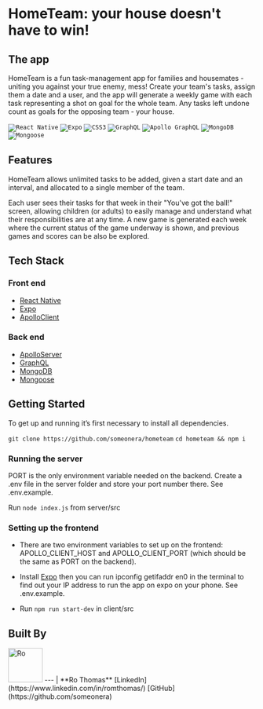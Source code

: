 # HomeTeam: your house doesn't have to win!

## The app 
HomeTeam is a fun task-management app for families and housemates - uniting you against your true enemy, mess!
Create your team's tasks, assign them a date and a user, and the app will generate a weekly game with each task representing a shot on goal for the whole team. Any tasks left undone count as goals for the opposing team - your house.

<code><img alt="React Native" src="https://img.shields.io/badge/-React%20Native-61dafb?logo=react&logoColor=white&style=for-the-badge"></code>
<code><img alt="Expo" src="https://img.shields.io/badge/-expo-000020?logo=expo&logoColor=white&style=for-the-badge"></code>
<code><img alt="CSS3" src="https://img.shields.io/badge/-CSS3-1572B6?logo=css3&logoColor=white&style=for-the-badge"></code>
<code><img alt="GraphQL" src="https://img.shields.io/badge/-GraphQL-e434aa?logo=graphql&logoColor=white&style=for-the-badge"></code>
<code><img alt="Apollo GraphQL" src="https://img.shields.io/badge/-Apollo%20GraphQL-311c87?logo=apollo-graphql&logoColor=white&style=for-the-badge"></code>
<code><img alt="MongoDB" src="https://img.shields.io/badge/-MongoDB-47a248?logo=mongoDB&logoColor=white&style=for-the-badge"></code>
<code><img alt="Mongoose" src="https://img.shields.io/badge/-Mongoose-300D4f?logo=mongoDB&logoColor=white&style=for-the-badge"></code>


## Features

HomeTeam allows unlimited tasks to be added, given a start date and an interval, and allocated to a single member of the team. 

Each user sees their tasks for that week in their "You've got the ball!" screen, allowing children (or adults) to easily manage and understand what their responsibilities are at any time. A new game is generated each week where the current status of the game underway is shown, and previous games and scores can be also be explored.

## Tech Stack

### Front end

* [React Native](https://reactnative.dev/)
* [Expo](https://expo.io/)
* [ApolloClient](https://www.apollographql.com/)

### Back end

* [ApolloServer](https://www.apollographql.com/)
* [GraphQL](https://www.graphql.com/)
* [MongoDB](https://www.mongodb.com/)
* [Mongoose](https://mongoosejs.com/)

## Getting Started

To get up and running it’s first necessary to install all dependencies.

`git clone https://github.com/someonera/hometeam`
`cd hometeam && npm i`

### Running the server

PORT is the only environment variable needed on the backend. Create a .env file in the server folder and store your port number there. See .env.example.

Run `node index.js` from server/src

### Setting up the frontend

* There are two environment variables to set up on the frontend: APOLLO_CLIENT_HOST and APOLLO_CLIENT_PORT (which should be the same as PORT on the backend). 

* Install [Expo](https://expo.io/) then you can run ipconfig getifaddr en0 in the terminal to find out your IP address to run the app on expo on your phone. See .env.example.

* Run `npm run start-dev` in client/src


## Built By
 <img src="https://avatars.githubusercontent.com/u/74319526?v=4" width="70" alt="Ro" /> 
--- | 
**Ro Thomas** 
[LinkedIn](https://www.linkedin.com/in/romthomas/)
[GitHub](https://github.com/someonera) 
